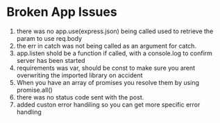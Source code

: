 # Broken App Issues
1. there was no app.use(express.json) being called used to retrieve the param to use req.body
2. the err in catch was not being called as an argument for catch. 
3. app.listen shold be a function if called, with a console.log to confirm server has been started
4. requirements was var, should be const to make sure you arent overwriting the imported library on accident
5. When you have an array of promises you resolve them by using promise.all()
6. there was no status code sent with the post. 
7. added custon error handiling so you can get more specific error handling 
